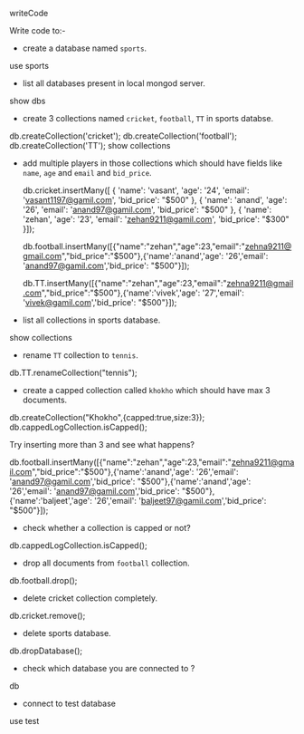 writeCode

Write code to:-

- create a database named `sports`.

use sports

- list all databases present in local mongod server.

show dbs

- create 3 collections named `cricket`, `football`, `TT` in sports databse.

db.createCollection('cricket');
db.createCollection('football');
db.createCollection('TT');
show collections

- add multiple players in those collections which should have fields like `name`, `age` and `email` and `bid_price`.

  db.cricket.insertMany([
  {
    'name': 'vasant',
    'age': '24',
    'email': 'vasant1197@gamil.com',
    'bid_price': "$500"
  },
  {
    'name': 'anand',
    'age': '26',
    'email': 'anand97@gamil.com',
    'bid_price': "$500"
  },
  {
    'name': 'zehan',
    'age': '23',
    'email': 'zehan9211@gamil.com',
    'bid_price': "$300"
  }]);

  db.football.insertMany([{"name":"zehan","age":23,"email":"zehna9211@gmail.com","bid_price":"$500"},{'name':'anand','age': '26','email': 'anand97@gamil.com','bid_price': "$500"}]);

  db.TT.insertMany([{"name":"zehan","age":23,"email":"zehna9211@gmail.com","bid_price":"$500"},{'name':'vivek','age': '27','email': 'vivek@gamil.com','bid_price': "$500"}]);

- list all collections in sports database.

show collections

- rename `TT` collection to `tennis`.

db.TT.renameCollection("tennis");

- create a capped collection called `khokho` which should have max 3 documents.

db.createCollection("Khokho",{capped:true,size:3});
db.cappedLogCollection.isCapped();

  Try inserting more than 3 and see what happens?

db.football.insertMany([{"name":"zehan","age":23,"email":"zehna9211@gmail.com","bid_price":"$500"},{'name':'anand','age': '26','email': 'anand97@gamil.com','bid_price': "$500"},{'name':'anand','age': '26','email': 'anand97@gamil.com','bid_price': "$500"},{'name':'baljeet','age': '26','email': 'baljeet97@gamil.com','bid_price': "$500"}]);


- check whether a collection is capped or not?

db.cappedLogCollection.isCapped();

- drop all documents from `football` collection.

db.football.drop();

- delete cricket collection completely.

db.cricket.remove();

- delete sports database.

db.dropDatabase();

- check which database you are connected to ?

db

- connect to test database

use test
